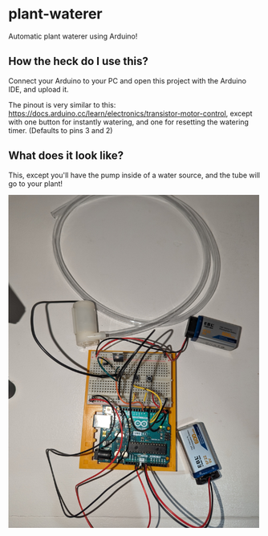 # plant-waterer
Automatic plant waterer using Arduino!

## How the heck do I use this?
Connect your Arduino to your PC and open this project with the Arduino IDE, and upload it.

The pinout is very similar to this: https://docs.arduino.cc/learn/electronics/transistor-motor-control, except with one button for instantly watering, and one for resetting the watering timer. (Defaults to pins 3 and 2)

## What does it look like?
This, except you'll have the pump inside of a water source, and the tube will go to your plant!

<img src='https://github.com/StormLight14/StormLight14/blob/main/img/waterer-image.jpg?raw=true' width='500'>

